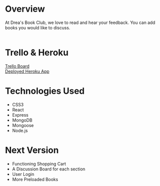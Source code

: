 # Overview
At Drea's Book Club, we love to read and hear your feedback. You can add books you would like to discuss.
<br><br>

# Trello & Heroku
[Trello Board](https://trello.com/b/wdplVFX2/sei-project-3)
<br>
[Deployed Heroku App](https://blooming-anchorage-62875.herokuapp.com/api/v1)


# Technologies Used
- CSS3 <br>
- React <br>
- Express <br>
- MongoDB <br>
- Mongoose <br>
- Node.js

# Next Version
- Functioning Shopping Cart
- A Discussion Board for each section
- User Login
- More Preloaded Books

